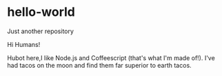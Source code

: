 # hello-world
Just another repository

Hi Humans!

Hubot here,I like Node.js and Coffeescript (that's what I'm made of!).
I've had tacos on the moon and find them far superior to earth tacos.
